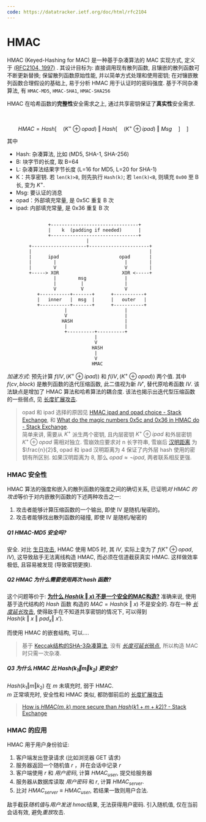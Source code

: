 ```yaml
---
code: https://datatracker.ietf.org/doc/html/rfc2104
---
```


# HMAC
  
HMAC (Keyed-Hashing for MAC) 是一种基于杂凑算法的 MAC 实现方式, 定义于 [(RFC2104, 1997)](https://datatracker.ietf.org/doc/html/rfc2104) . 其设计目标为: 直接调用现有散列函数, 且镶嵌的散列函数可不断更新替换; 保留散列函数原始性能, 并以简单方式处理和使用密钥; 在对镶嵌散列函数合理假设的基础上, 易于分析 HMAC 用于认证时的密码强度. 基于不同杂凑算法, 有 `HMAC-MD5`, `HMAC-SHA1`, `HMAC-SHA256`

HMAC 在哈希函数的**完整性**安全需求之上, 通过共享密钥保证了**真实性**安全需求.

<br>

$$HMAC=Hash[\quad(K^{+}\oplus opad)\ \Vert\ Hash[\quad(K^{+}\oplus ipad)\ \Vert\ Msg\quad]\quad]$$

其中 
- Hash: 杂凑算法, 比如 (MD5, SHA-1, SHA-256)
- B: 块字节的长度, 取 B=64
- L: 杂凑算法结果字节长度 (L=16 for MD5, L=20 for SHA-1)
- K：共享密钥. 若 `len(k)>B`, 则先执行 `Hash(k)`; 若 `len(k)<B`, 则填充 `0x00` 至 B 长, 变为 $K^{+}$.
- Msg: 要认证的消息 
- opad：外部填充常量, 是 0x5C 重复 B 次
- ipad: 内部填充常量, 是 0x36 重复 B 次

```

		       +--------------------------------+
		       |    k  (padding if needed)      |
		       +--------------------------------+
		                     |
	    +--------------------+----------------------+
		|                                           |
		|      ipad                      opad       |
		|        |                         |        |
		|        V                         V        |
		+-----> XOR                       XOR <-----+
		         |        msg              |         
		         |         |               |
		         V         V               V
		   +-----------+-------+      +-----------+ 
		   |   inner   |  msg  |      |   outer   |
		   +-----------+-------+      +-----------+
		             |                     |   
		             V                     |
		            HASH                   |
		             |                     |
		             +----------+----------+
		                        |
		                        V
		                       HASH
		                        |
			                    V
		                       HMAC
```

*加速方式*: 预先计算 $f(IV, (K^{+}\oplus ipad))$ 和 $f(IV, (K^{+}\oplus opad))$ 两个值. 其中 $f(cv, block)$ 是散列函数的迭代压缩函数, 此二值视为新 $IV'$, 替代原哈希函数 $IV$. 该法缺点是增加了 HMAC 算法和哈希算法的耦合度. 该法也揭示出迭代型压缩函数的一些弱点, 见 [长度扩展攻击](../MD%20结构/长度扩展攻击.md).

> opad 和 ipad 选择的原因见 [HMAC ipad and opad choice - Stack Exchange](https://crypto.stackexchange.com/questions/20695/hmac-ipad-and-opad-choice), 和 [What do the magic numbers 0x5c and 0x36 in HMAC do - Stack Exchange](https://crypto.stackexchange.com/questions/3005/what-do-the-magic-numbers-0x5c-and-0x36-in-the-opad-ipad-calc-in-hmac-do?rq=1).   
> 简单来讲, 需要从 $K^{+}$ 派生两个密钥, 且内层密钥 $K^{+}\oplus ipad$ 和外层密钥 $K^{+}\oplus opad$ 需相对独立. 雪崩效应要求对 n 长字符串, 雪崩后 [汉明距离](../../../../Information/信息论与编码/汉明编码.md) 为 $\frac{n}{2}$, opad 和 ipad 汉明距离为 4 保证了内外层 hash 使用的密钥有所区别. 如果汉明距离为 8, 那么 $opad\approx \neg ipad$, 两者联系相反更强.

### HMAC 安全性

HMAC 算法的强度和嵌入的散列函数的强度之间的确切关系, 已证明*对 HMAC 的攻击*等价于对内嵌散列函数的下述两种攻击之一:  
1. 攻击者能够计算压缩函数的一个输出, 即使 IV 是随机/秘密的。
2. 攻击者能够找出散列函数的碰撞, 即使 IV 是随机/秘密的

##### Q1 HMAC-MD5 安全吗?

安全. 对比 [生日攻击](../生日攻击.md), HMAC 使用 MD5 时, 其 $IV$, 实际上变为了 $f(K^{+}\oplus opad, IV)$, 这导致敌手无法离线构造 HMAC, 而必须在信道截获真实 HMAC. 这样做效率极低, 且容易被发现 (导致密钥更换).

##### Q2 HMAC 为什么需要使用两次 hash 函数?

这个问题等价于: **[为什么 $Hash(k\ \Vert\ x)$ 不是一个安全的MAC构造?](https://crypto.stackexchange.com/questions/1070/why-is-hk-mathbin-vert-x-not-a-secure-mac-construction)** 准确来说, 使用基于迭代结构的 $Hash$ 函数 构造的 $MAC=Hash(k\ \Vert\ x)$ 不是安全的. 存在一种 [*长度延长*攻击](../MD%20结构/长度扩展攻击.md), 使得敌手在不知道共享密钥的情况下, 可以得到 $Hash(k\ \Vert\ x\ \Vert\ pad_{x}\Vert\ x')$.

而使用 HMAC 的嵌套结构, 可以....

> 基于 [Keccak结构的SHA-3杂凑算法](KMAC.md), 没有 [*长度可延长*弱点](../MD%20结构/长度扩展攻击.md), 所以构造 MAC 时只需一次杂凑. 

##### Q3 为什么 HMAC 比 $Hash(k_{1}\Vert m\Vert k_{2})$ 更安全?

$Hash(k_{1}\Vert m\Vert k_{2})$ 在 $m$ 未填充时, 弱于 HMAC.  
$m$ 正常填充时, 安全性和 HMAC 类似, 都防御前后的 [长度扩展攻击](../MD%20结构/长度扩展攻击.md)

> [How is $HMAC(m,k)$ more secure than $Hash(k1+m+k2)$? - Stack Exchange](https://crypto.stackexchange.com/questions/15131/how-is-hmacmessage-key-more-secure-than-hashkey1messagekey2?noredirect=1&lq=1)

### HMAC 的应用

HMAC 用于用户身份验证:

1. 客户端发出登录请求 (比如浏览器 GET 请求) 
2. 服务器返回一个随机值 $r$ ，并在会话中记录 $r$ 
3. 客户端使用 $r$ 和 *用户密码*, 计算 $HMAC_{user}$, 提交给服务器
4. 服务器从数据库读取 *用户密码* 和 $r$, 计算 $HMAC_{server}$. 
5. 比对 $HMAC_{server}\equiv HMAC_{user}$, 若结果一致则用户合法.

敌手截获*随机值*与*用户发送 hmac*结果, 无法获得用户密码. 引入随机值, 仅在当前会话有效, 避免*重放*攻击.
